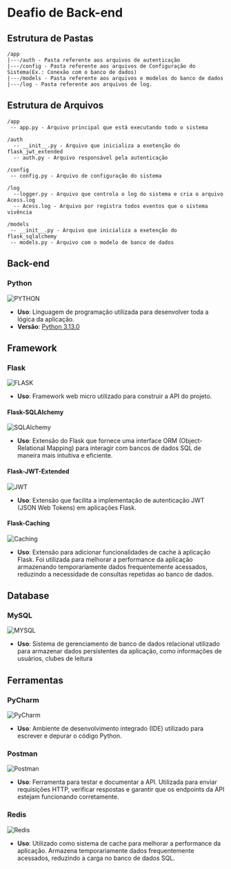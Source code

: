 # Deafio de Back-end
## Estrutura de Pastas
```
/app
|---/auth - Pasta referente aos arquivos de autenticação
|---/config - Pasta referente aos arquivos de Configuração do Sistema(Ex.: Conexão com o banco de dados)
|---/models - Pasta referente aos arquivos e modelos do banco de dados
|---/log - Pasta referente aos arquivos de log.
```
## Estrutura de Arquivos
```
/app
 -- app.py - Arquivo principal que está executando todo o sistema
```
```
/auth
  -- __init__.py - Arquivo que inicializa a exetenção do flask_jwt_extended
  -- auth.py - Arquivo responsável pela autenticação
```
```
/config
 -- config.py - Arquivo de configuração do sistema
```
```
/log
  --logger.py - Arquivo que controla o log do sistema e cria o arquivo Acess.log
  -- Acess.log - Arquivo por registra todos eventos que o sistema vivência
```
```
/models
 -- __init__.py - Arquivo que inicializa a exetenção do flask_sqlalchemy
 -- models.py - Arquivo com o modelo de banco de dados
```

## Back-end 
### Python 
![PYTHON](https://img.shields.io/badge/-PYTHON-black?logo=python&style=social) 
- **Uso**: Linguagem de programação utilizada para desenvolver toda a lógica da aplicação.
- **Versão**: [Python 3.13.0](https://www.python.org/downloads/release/python-3130/)
## Framework 
### Flask 
![FLASK](https://img.shields.io/badge/-FLASK-black?logo=flask&style=social) 
- **Uso**: Framework web micro utilizado para construir a API do projeto.

#### Flask-SQLAlchemy 
![SQLAlchemy](https://img.shields.io/badge/-SQLAlchemy-black?logo=SQLAlchemy&style=social) 
- **Uso**: Extensão do Flask que fornece uma interface ORM (Object-Relational Mapping) para interagir com bancos de dados SQL de maneira mais intuitiva e eficiente.

#### Flask-JWT-Extended 
![JWT](https://img.shields.io/badge/-JWT-black?logo=JSONWebTokens&style=social) 
- **Uso**: Extensão que facilita a implementação de autenticação JWT (JSON Web Tokens) em aplicações Flask.

#### Flask-Caching 
![Caching](https://img.shields.io/badge/-Caching-black?logo=Cache&style=social)
- **Uso**: Extensão para adicionar funcionalidades de cache à aplicação Flask. Foi utilizada para melhorar a performance da aplicação armazenando temporariamente dados frequentemente acessados, reduzindo a necessidade de consultas repetidas ao banco de dados.

## Database 
### MySQL 
![MYSQL](https://img.shields.io/badge/-MYSQL-black?logo=mysql&style=social) 
- **Uso**: Sistema de gerenciamento de banco de dados relacional utilizado para armazenar dados persistentes da aplicação, como informações de usuários, clubes de leitura

## Ferramentas

### PyCharm
![PyCharm](https://img.shields.io/badge/-PyCharm-black?logo=PyCharm&style=social)
- **Uso**: Ambiente de desenvolvimento integrado (IDE) utilizado para escrever e depurar o código Python.

### Postman
![Postman](https://img.shields.io/badge/-Postman-black?logo=Postman&style=social)
- **Uso**: Ferramenta para testar e documentar a API. Utilizada para enviar requisições HTTP, verificar respostas e garantir que os endpoints da API estejam funcionando corretamente.

### Redis
![Redis](https://img.shields.io/badge/-Redis-black?logo=Redis&style=social)
- **Uso**: Utilizado como sistema de cache para melhorar a performance da aplicação. Armazena temporariamente dados frequentemente acessados, reduzindo a carga no banco de dados SQL.